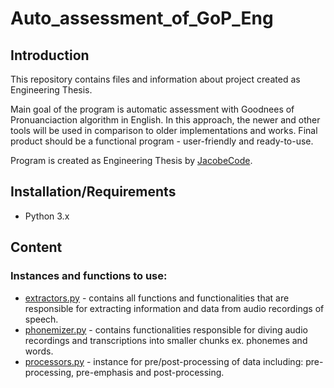# Auto_assessment_of_GoP_Eng

## Introduction
This repository contains files and information about project created as Engineering Thesis. 

Main goal of the program is automatic assessment with Goodnees of Pronuanciaction algorithm in English. In this approach, the newer and other tools will be used in comparison to older implementations and works. Final product should be a functional program - user-friendly and ready-to-use.

Program is created as Engineering Thesis by [JacobeCode](https://github.com/JacobeCode).

## Installation/Requirements

- Python 3.x

## Content

### Instances and functions to use:

- [extractors.py](extractors.py) - contains all functions and functionalities that are responsible for extracting information and data from audio recordings of speech.
- [phonemizer.py](phonemizer.py) - contains functionalities responsible for diving audio recordings and transcriptions into smaller chunks ex. phonemes and words.
- [processors.py](processors.py) - instance for pre/post-processing of data including: pre-processing, pre-emphasis and post-processing.